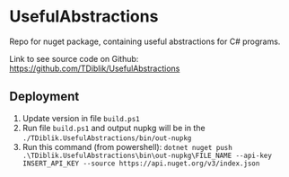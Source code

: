# UsefulAbstractions

Repo for nuget package, containing useful abstractions for C# programs.

Link to see source code on Github: https://github.com/TDiblik/UsefulAbstractions

## Deployment

1. Update version in file `build.ps1`
2. Run file `build.ps1` and output nupkg will be in the `./TDiblik.UsefulAbstractions/bin/out-nupkg`
3. Run this command (from powershell): `dotnet nuget push .\TDiblik.UsefulAbstractions\bin\out-nupkg\FILE_NAME --api-key INSERT_API_KEY --source https://api.nuget.org/v3/index.json`
